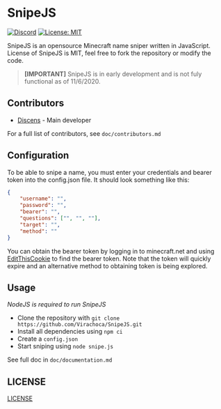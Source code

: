 # SnipeJS

[![Discord](https://img.shields.io/badge/chat-on%20discord-brightgreen.svg)](https://discord.gg/94MgDaP)
[![License: MIT](https://img.shields.io/badge/License-MIT-yellow.svg)](https://opensource.org/licenses/MIT)

SnipeJS is an opensource Minecraft name sniper written in JavaScript. License of SnipeJS is MIT, feel free to fork the repository or modify the code.

> **[IMPORTANT]** SnipeJS is in early development and is not fuly functional as of 11/6/2020.

## Contributors

* [Discens](https://github.com/Virachoca) - Main developer

For a full list of contributors, see `doc/contributors.md`

## Configuration

To be able to snipe a name, you must enter your credentials and bearer token into the config.json file. It should look something like this:

```json
{
    "username": "",
    "password": "",
    "bearer": "",
    "questions": ["", "", ""],
    "target": "",
    "method": ""
}
```

You can obtain the bearer token by logging in to minecraft.net and using [EditThisCookie](http://www.editthiscookie.com) to find the bearer token. Note that the token will quickly expire and an alternative method to obtaining token is being explored.

## Usage

*NodeJS is required to run SnipeJS*

* Clone the repository with `git clone https://github.com/Virachoca/SnipeJS.git`
* Install all dependencies using `npm ci`
* Create a `config.json`
* Start sniping using `node snipe.js`

See full doc in `doc/documentation.md`

## LICENSE
[LICENSE](LICENSE)
